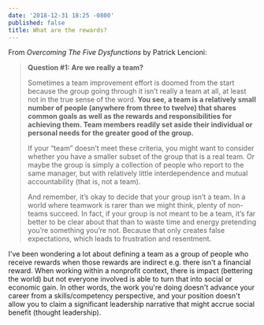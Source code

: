 ```yaml
---
date: '2018-12-31 18:25 -0800'
published: false
title: What are the rewards?
---
```


From _Overcoming The Five Dysfunctions_ by Patrick Lencioni: 

> **Question #1: Are we really a team?**
>
> Sometimes a team improvement effort is doomed from the start because the group going through it isn’t really a team at all, at least not in the true sense of the word. **You see, a team is a relatively small number of people (anywhere from three to twelve) that shares common goals as well as the rewards and responsibilities for achieving them. Team members readily set aside their individual or personal needs for the greater good of the group.**
>
> If your “team” doesn’t meet these criteria, you might want to consider whether you have a smaller subset of the group that is a real team. Or maybe the group is simply a collection of people who report to the same manager, but with relatively little interdependence and mutual accountability (that is, not a team).
> 
> And remember, it’s okay to decide that your group isn’t a team. In a world where teamwork is rarer than we might think, plenty of non-teams succeed. In fact, if your group is not meant to be a team, it’s far better to be clear about that than to waste time and energy pretending you’re something you’re not. Because that only creates false expectations, which leads to frustration and resentment.

I've been wondering a lot about defining a team as a group of people who receive rewards when those rewards are indirect e.g. there isn't a financial reward. When working within a nonprofit context, there is impact (bettering the world) but not everyone involved is able to turn that into social or economic gain. In other words, the work you're doing doesn't advance your career from a skills/competency perspective, and your position doesn't allow you to claim a significant leadership narrative that might accrue social benefit (thought leadership).